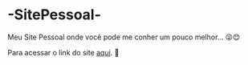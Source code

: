 # -SitePessoal-
Meu Site Pessoal onde você pode me conher um pouco melhor... 😜😊

Para acessar o link do site [aqui](https://lucasgf007.github.io/-SitePessoal-/). 💬
